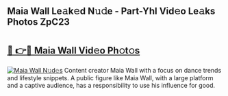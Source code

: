 ## Maia Wall Le𝚊k𝚎d N𝚞𝚍e - Part-YhI Vid𝚎o Le𝚊ks Photos ZpC23

# <h2><a href="http://fbeqhx.evod.top/?m=Maia+Wall">🔗 👉🔴 Maia Wall Vid𝚎o Ph𝚘t𝚘s</a></h2>

[![Maia Wall N𝚞d𝚎s](https://i.imgur.com/8V9OHl7.gif)](http://fbeqhx.evod.top/?m=Maia+Wall)
Content creator Maia Wall with a focus on dance trends and lifestyle snippets. A public figure like Maia Wall, with a large platform and a captive audience, has a responsibility to use his influence for good. 
